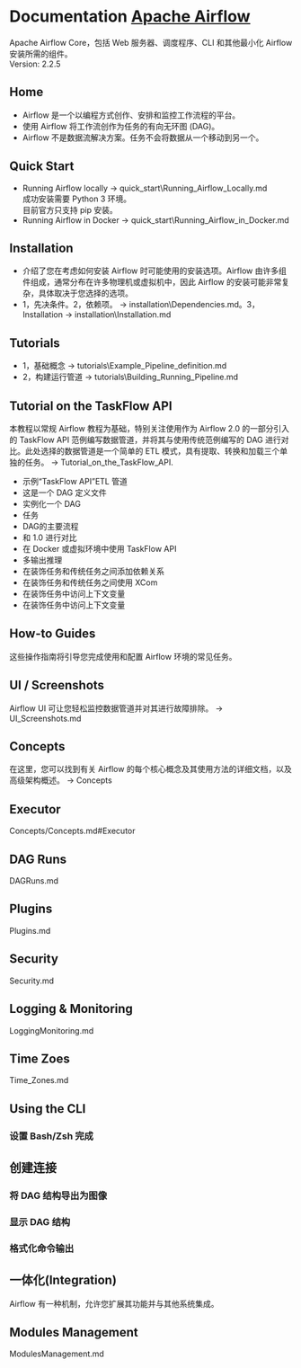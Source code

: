 # Documentation  [Apache Airflow](https://airflow.apache.org/docs/)
Apache Airflow Core，包括 Web 服务器、调度程序、CLI 和其他最小化 Airflow 安装所需的组件。  
Version: 2.2.5

## Home
* Airflow 是一个以编程方式创作、安排和监控工作流程的平台。
* 使用 Airflow 将工作流创作为任务的有向无环图 (DAG)。
* Airflow 不是数据流解决方案。任务不会将数据从一个移动到另一个。

## Quick Start
* Running Airflow locally -> quick_start\Running_Airflow_Locally.md  
  成功安装需要 Python 3 环境。  
  目前官方只支持 pip 安装。
* Running Airflow in Docker -> quick_start\Running_Airflow_in_Docker.md

## Installation
* 介绍了您在考虑如何安装 Airflow 时可能使用的安装选项。Airflow 由许多组件组成，通常分布在许多物理机或虚拟机中，因此 Airflow 的安装可能非常复杂，具体取决于您选择的选项。
* 1，先决条件。2，依赖项。 -> installation\Dependencies.md。3，Installation -> installation\Installation.md

## Tutorials
* 1，基础概念 -> tutorials\Example_Pipeline_definition.md
* 2，构建运行管道 -> tutorials\Building_Running_Pipeline.md

## Tutorial on the TaskFlow API
本教程以常规 Airflow 教程为基础，特别关注使用作为 Airflow 2.0 的一部分引入的 TaskFlow API 范例编写数据管道，并将其与使用传统范例编写的 DAG 进行对比。此处选择的数据管道是一个简单的 ETL 模式，具有提取、转换和加载三个单独的任务。 -> Tutorial_on_the_TaskFlow_API.
* 示例“TaskFlow API”ETL 管道
* 这是一个 DAG 定义文件
* 实例化一个 DAG
* 任务
* DAG的主要流程
* 和 1.0 进行对比
* 在 Docker 或虚拟环境中使用 TaskFlow API
* 多输出推理
* 在装饰任务和传统任务之间添加依赖关系
* 在装饰任务和传统任务之间使用 XCom
* 在装饰任务中访问上下文变量
* 在装饰任务中访问上下文变量

## How-to Guides
这些操作指南将引导您完成使用和配置 Airflow 环境的常见任务。

## UI / Screenshots
Airflow UI 可让您轻松监控数据管道并对其进行故障排除。 -> UI_Screenshots.md

## Concepts
在这里，您可以找到有关 Airflow 的每个核心概念及其使用方法的详细文档，以及高级架构概述。 -> Concepts

## Executor
Concepts/Concepts.md#Executor

## DAG Runs
DAGRuns.md

## Plugins
Plugins.md

## Security
Security.md

## Logging & Monitoring
LoggingMonitoring.md

## Time Zoes
Time_Zones.md

## Using the CLI
### 设置 Bash/Zsh 完成
## 创建连接
### 将 DAG 结构导出为图像
### 显示 DAG 结构
### 格式化命令输出

## 一体化(Integration)
Airflow 有一种机制，允许您扩展其功能并与其他系统集成。

## Modules Management
ModulesManagement.md
